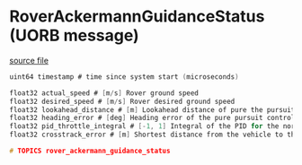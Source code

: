 # RoverAckermannGuidanceStatus (UORB message)

[source file](https://github.com/PX4/PX4-Autopilot/blob/release/1.15/msg/RoverAckermannGuidanceStatus.msg)

```c
uint64 timestamp # time since system start (microseconds)

float32 actual_speed # [m/s] Rover ground speed
float32 desired_speed # [m/s] Rover desired ground speed
float32 lookahead_distance # [m] Lookahead distance of pure the pursuit controller
float32 heading_error # [deg] Heading error of the pure pursuit controller
float32 pid_throttle_integral # [-1, 1] Integral of the PID for the normalized throttle to control the rover speed during missions
float32 crosstrack_error # [m] Shortest distance from the vehicle to the path

# TOPICS rover_ackermann_guidance_status

```
